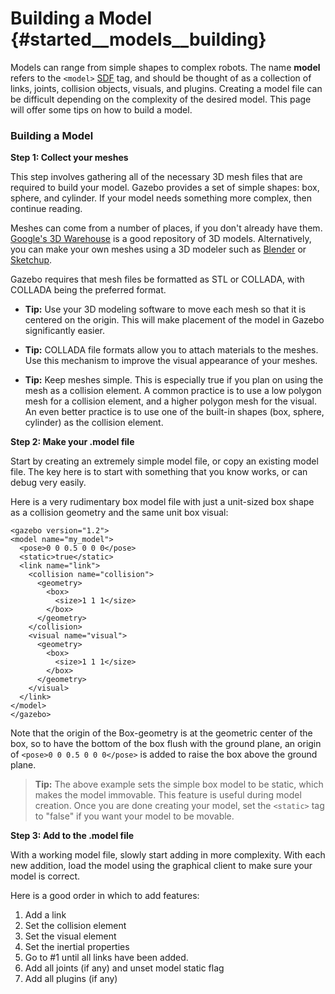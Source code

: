 Building a Model {#started__models__building}
======================

Models can range from simple shapes to complex robots. The name **model** refers
to the `<model>` [SDF](http://gazebosim.org/sdf) tag, and should
be thought of as a collection of links, joints, collision objects, visuals, and
plugins.  Creating a model file can be difficult depending on the complexity
of the desired model. This page will offer some tips on how to build a
model.

### Building a Model ###

**Step 1: Collect your meshes**
 
This step involves gathering all of the necessary 3D mesh files that are required
to build your model. Gazebo provides a set of simple shapes: box, sphere, and
cylinder. If your model needs something more complex, then continue reading.

Meshes can come from a number of places, if you don't already have them. [Google's 3D Warehouse](http://sketchup.google.com/3dwarehouse) is a good repository of 3D models. Alternatively, you can make your own meshes using a 3D modeler such as [Blender](http://blender.org) or [Sketchup](http://sketchup.google.com).  

Gazebo requires that mesh files be formatted as STL or COLLADA, with COLLADA
being the preferred format. 

* **Tip:** Use your 3D modeling software to move each mesh so that it is centered on the origin. This will make placement of the model in Gazebo significantly easier.

* **Tip:** COLLADA file formats allow you to attach materials to the meshes.  Use this mechanism to improve the visual appearance of your meshes.

* **Tip:** Keep meshes simple. This is especially true if you plan on using the mesh as a collision element. A common practice is to use a low polygon mesh for a collision element, and a higher polygon mesh for the visual. An even better practice is to use one of the built-in shapes (box, sphere, cylinder) as the collision element. 


**Step 2: Make your .model file**
 
Start by creating an extremely simple model file, or copy an existing model
file. The key here is to start with something that you know works, or can debug
very easily.
 
Here is a very rudimentary box model file with just a unit-sized box
shape as a collision geometry and the same unit box visual:

~~~~
<gazebo version="1.2">
<model name="my_model">
  <pose>0 0 0.5 0 0 0</pose>
  <static>true</static>
  <link name="link">
    <collision name="collision">
      <geometry>
        <box>
          <size>1 1 1</size>
        </box>
      </geometry>
    </collision>
    <visual name="visual">
      <geometry>
        <box>
          <size>1 1 1</size>
        </box>
      </geometry>
    </visual>
  </link>
</model>
</gazebo>
~~~~

Note that the origin of the Box-geometry is at the geometric center of the box,
so to have the bottom of the box flush with the ground plane, an
origin of `<pose>0 0 0.5 0 0 0</pose>` is added to raise the box above the
ground plane.

> **Tip:** The above example sets the simple box model to be static, which makes the model immovable. This feature is useful during model creation. Once you are done creating your model, set the `<static>` tag to "false" if you want your model to be movable.


**Step 3: Add to the .model file**

With a working model file, slowly start adding in more complexity. With each
new addition, load the model using the graphical client to make sure your model
is correct.

Here is a good order in which to add features:

 1.  Add a link
 2.  Set the collision element
 3.  Set the visual element
 4.  Set the inertial properties
 5.  Go to #1 until all links have been added.
 6.  Add all joints (if any) and unset model static flag
 7.  Add all plugins (if any)
